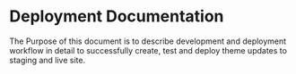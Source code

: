 # Deployment Documentation

The Purpose of this document is to describe development and deployment workflow in detail to successfully create, test and deploy theme updates to staging and live site. 